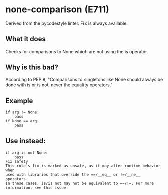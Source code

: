 # none-comparison (E711)
Derived from the pycodestyle linter.
Fix is always available.
## What it does
Checks for comparisons to None which are not using the is operator.
## Why is this bad?
According to PEP 8, "Comparisons to singletons like None should always be done with
is or is not, never the equality operators."
## Example
```
if arg != None:
    pass
if None == arg:
    pass
```
## Use instead:
```
if arg is not None:
    pass
Fix safety
This rule's fix is marked as unsafe, as it may alter runtime behavior when
used with libraries that override the ==/__eq__ or !=/__ne__ operators.
In these cases, is/is not may not be equivalent to ==/!=. For more
information, see this issue.
```